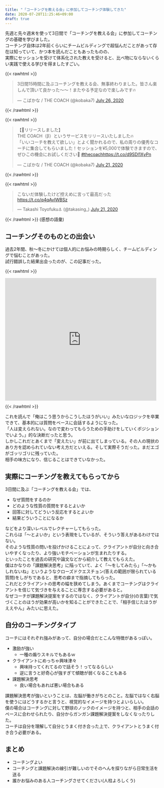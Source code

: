 ```yaml
---
title: "「コーチングを教える会」に参加してコーチング体験してきた"
date: 2020-07-28T11:25:46+09:00
draft: true
---
```


先週と先々週末を使って3日間で「コーチングを教える会」に参加してコーチングの基礎を学びました。  
コーチング自体は2年前くらいにチームビルディングで超悩んだことがあって存在は知っていて、かつ本を読んだこともあったものの、  
実際にセッションを受けて体系化された教えを受けると、比べ物にならないくらい実践で使える学びを得ましたすごい。  

{{< rawhtml >}}
<blockquote class="twitter-tweet"><p lang="ja" dir="ltr">3日間15時間に及ぶコーチングを教える会、無事終わりました。皆さん楽しんで頂いて良かった〜〜！またやる予定なので楽しみです🔥</p>&mdash; こばかな / THE COACH (@kobaka7) <a href="https://twitter.com/kobaka7/status/1287266904373989376?ref_src=twsrc%5Etfw">July 26, 2020</a></blockquote> <script async src="https://platform.twitter.com/widgets.js" charset="utf-8"></script>
{{< /rawhtml >}}

{{< rawhtml >}}
<blockquote class="twitter-tweet"><p lang="ja" dir="ltr">【🎉リリースしました】<br>THE COACH（β）というサービスをリリースいたしました🔥<br>「いいコーチを教えて欲しい」とよく聞かれるので、私の周りの優秀なコーチに集合してもらいました！セッションを¥5,000で体験できますので、ぜひこの機会にお試しください🙏 <a href="https://twitter.com/hashtag/thecoach?src=hash&amp;ref_src=twsrc%5Etfw">#thecoach</a><a href="https://t.co/d9SDl1XyPn">https://t.co/d9SDl1XyPn</a></p>&mdash; こばかな / THE COACH (@kobaka7) <a href="https://twitter.com/kobaka7/status/1285394399237570560?ref_src=twsrc%5Etfw">July 21, 2020</a></blockquote> <script async src="https://platform.twitter.com/widgets.js" charset="utf-8"></script>
{{< /rawhtml >}}

{{< rawhtml >}}
<blockquote class="twitter-tweet"><p lang="ja" dir="ltr">こないだ体験したけど控えめに言って最高だった <a href="https://t.co/q4qAvIWBSz">https://t.co/q4qAvIWBSz</a></p>&mdash; Takashi Toyofuku⚓️ (@takasing_) <a href="https://twitter.com/takasing_/status/1285396461161611264?ref_src=twsrc%5Etfw">July 21, 2020</a></blockquote> <script async src="https://platform.twitter.com/widgets.js" charset="utf-8"></script>
{{< /rawhtml >}}
(感想の語彙)

## コーチングそのものとの出会い
過去2年間、秋〜冬にかけては個人的にお悩みの時期らしく、チームビルディングで悩むことがあった。  
試行錯誤した結果出会ったのが、この記事だった。  

{{< rawhtml >}}
<iframe class="note-embed" src="https://note.com/embed/notes/n0e2de5bc2b9a" style="border: 0; display: block; max-width: 99%; width: 494px; padding: 0px; margin: 10px 0px; position: static; visibility: visible;" height="400"></iframe><script async src="https://note.com/scripts/embed.js" charset="utf-8"></script>
{{< /rawhtml >}}

これを読んで「俺はこう思うからこうしたほうがいい」みたいなロジックを卒業できて、基本的には質問をベースに会話するようになった。  
「人は変えられない。なので変わってもらうための手助けをしていくポジションでいよう。」的な決断だったと思う。  
しかしこれだとあくまで「変えたい」が前に出てしまっている。その人の現状のあり方を認められていない考え方だといえる。そして実際そうだった。まだエゴがゴッリゴリに残っていた。  
相手の味方になり、信じることはできていなかった。  

## 実際にコーチングを教えてもらってから
3日間に及ぶ「コーチングを教える会」では、

- なぜ質問をするのか
- どのような性質の質問をするとよいか
- 回答に対してどういう反応をするとよいか
- 結果どういうことになるか

などをより深いレベルでレクチャーしてもらった。  
これらは「〜とよいか」という表現をしているが、そういう答えがあるわけではない。  
そのような性質の問いを投げかけることによって、クライアントが自分と向き合いやすくなったり、より強いモチベーションが生まれたりする。  
といったことを過去の研究や論文などから紹介して教えてもらえた。  
僕はかなりの「課題解決思考」に陥っていて、よく「〜をしてみたら」「〜かもしれないね」というようなクローズドクエスチョン(答えの範囲が限られている質問)をしがちであると、思考の癖まで指摘してもらった。  
これだとクライアントの思考の幅を狭めてしまう。あくまでコーチングはクライアントを信じて気づきを与えることに専念する必要があると。   
なぜコーチが課題解決提案をするのではなく、クライアントが自分(の言葉)で気づくことのほうが効果が高いかを知ることができたことで、「相手信じたほうがええやん」みたいに思えた。  

## 自分のコーチングタイプ
コーチにはそれぞれ強みがあって、自分の場合だとこんな特徴があるっぽい。

- 激励が強い
  - 一種の煽りスキルでもあるｗ
- クライアントにめっちゃ興味津々
  - 興味持ってくれてるので話そう！ってなるらしい
  - 逆に言うと好奇心が強すぎて傾聴が弱くなることもある
- 課題解決思考
  - 良い場合もあれば悪い場合もある

課題解決思考が強いということは、左脳が働きがちとのこと。左脳ではなく右脳を使うにはどうするかと言うと、視覚的なイメージを持つとよいらしい。  
僕の場合はコーチングに対して野球のノックのイメージを持つと、相手の会話のペースに合わせられたり、自分からガンガン課題解決提案をしなくなったりした。  
コーチは自分を理解して自分とうまく付き合った上で、クライアントとうまく付き合う必要がある。  

## まとめ
- コーチングよい
- コーチングと課題解決の線引が難しいのでそのへんを探りながら日常生活を送る
- 誰かお悩みのある人コーチングさせてください(人柱よろしくう)
